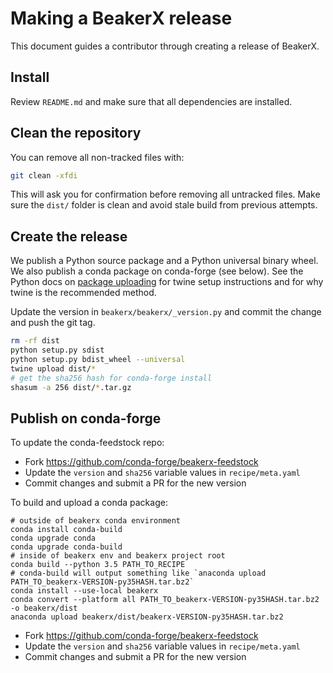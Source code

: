 Making a BeakerX release
===========================

This document guides a contributor through creating a release of BeakerX.

Install
-------

Review ``README.md`` and make sure that all dependencies are installed.

Clean the repository
--------------------

You can remove all non-tracked files with:

```bash
git clean -xfdi
```

This will ask you for confirmation before removing all untracked files. Make
sure the ``dist/`` folder is clean and avoid stale build from
previous attempts.

Create the release
------------------

We publish a Python source package and a Python universal binary wheel. We also publish a conda package on conda-forge (see below).
See the Python docs on [package uploading](https://packaging.python.org/guides/tool-recommendations/)
for twine setup instructions and for why twine is the recommended method.

Update the version in `beakerx/beakerx/_version.py` and commit the change and push the git tag.

```bash
rm -rf dist
python setup.py sdist
python setup.py bdist_wheel --universal
twine upload dist/*
# get the sha256 hash for conda-forge install
shasum -a 256 dist/*.tar.gz
```

Publish on conda-forge
----------------------

To update the conda-feedstock repo:

- Fork https://github.com/conda-forge/beakerx-feedstock
- Update the `version` and `sha256` variable values in `recipe/meta.yaml`
- Commit changes and submit a PR for the new version

To build and upload a conda package:

```
# outside of beakerx conda environment
conda install conda-build
conda upgrade conda
conda upgrade conda-build
# inside of beakerx env and beakerx project root
conda build --python 3.5 PATH_TO_RECIPE
# conda-build will output something like `anaconda upload PATH_TO_beakerx-VERSION-py35HASH.tar.bz2`
conda install --use-local beakerx
conda convert --platform all PATH_TO_beakerx-VERSION-py35HASH.tar.bz2 -o beakerx/dist
anaconda upload beakerx/dist/beakerx-VERSION-py35HASH.tar.bz2
```

- Fork https://github.com/conda-forge/beakerx-feedstock
- Update the `version` and `sha256` variable values in `recipe/meta.yaml`
- Commit changes and submit a PR for the new version
